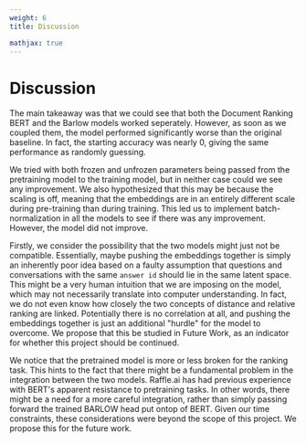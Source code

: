 ```yaml
---
weight: 6
title: Discussion

mathjax: true
---
```


# Discussion

The main takeaway was that we could see that both the Document Ranking BERT and the Barlow models worked seperately. However, as soon as we coupled them, the model performed significantly worse than the original baseline. In fact, the starting accuracy was nearly 0, giving the same performance as randomly guessing. 

We tried with both frozen and unfrozen parameters being passed from the pretraining model to the training model, but in neither case could we see any improvement. We also hypothesized that this may be because the scaling is off, meaning that the embeddings are in an entirely different scale during pre-training than during training. This led us to implement batch-normalization in all the models to see if there was any improvement. However, the model did not improve.
 
Firstly, we consider the possibility that the two models might just not be compatible. Essentially, maybe pushing the embeddings together is simply an inherently poor idea based on a faulty assumption that questions and conversations with the same `answer id` should lie in the same latent space. This might be a very human intuition that we are imposing on the model, which may not necessarily translate into computer understanding. In fact, we do not even know how closely the two concepts of distance and relative ranking are linked. Potentially there is no correlation at all, and pushing the embeddings together is just an additional "hurdle" for the model to overcome. We propose that this be studied in Future Work, as an indicator for whether this project should be continued.

We notice that the pretrained model is more or less broken for the ranking task. This hints to the fact that there might be a fundamental problem in the integration between the two models. Raffle.ai has had previous experience with BERT's apparent resistance to pretraining tasks. In other words, there might be a need for a more careful integration, rather than simply passing forward the trained BARLOW head put ontop of BERT. Given our time constraints, these considerations were beyond the scope of this project. We propose this for the future work.